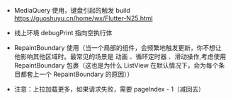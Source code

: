 * MediaQuery 使用，键盘引起的触发 build https://guoshuyu.cn/home/wx/Flutter-N25.html

* 线上环境 debugPrint 指向空执行体

* RepaintBoundary 使用（当一个局部的组件，会频繁地触发更新，你不想让他影响其他区域时。最常见的场景是 动画 、循环定时器 、滑动操作,考虑使用 RepaintBoundary 包裹（这也是为什么 ListView 在默认情况下，会为每个条目都套上一个 RepaintBoundary 的原因））

* 注意：上拉加载更多，如果请求失败，需要 pageIndex - 1（减回去）